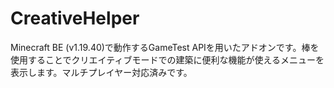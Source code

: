 # CreativeHelper
Minecraft BE (v1.19.40)で動作するGameTest APIを用いたアドオンです。棒を使用することでクリエイティブモードでの建築に便利な機能が使えるメニューを表示します。マルチプレイヤー対応済みです。
